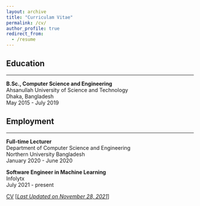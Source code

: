 ```yaml
---
layout: archive
title: "Curriculam Vitae"
permalink: /cv/
author_profile: true
redirect_from:
  - /resume
---
```


## Education 
-------------
<b>B.Sc., Computer Science and Engineering</b><br />
Ahsanullah University of Science and Technology<br />
Dhaka, Bangladesh<br />
May 2015 - July 2019

## Employment 
-------------
<b>Full-time Lecturer</b><br />
Department of Computer Science and Engineering <br/>
Northern University Bangladesh<br />
January 2020 - June 2020<br/>

<b>Software Engineer in Machine Learning</b><br />
Infolytx<br />
July 2021 - present<br/>

[CV](https://arf111.github.io/files/CV_K_M_Arefeen_Sultan.pdf) [<ins>*Last Updated on November 28, 2021*</ins>]
